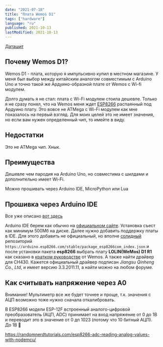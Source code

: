 ```yaml
---
date: "2021-07-18"
title: "Плата Wemos D1"
tags: ["hardware"]
language: "ru"
published: 2021-10-13
lastModified: 2021-10-13
---
```


[Даташит](https://docs.ai-thinker.com/_media/esp8266/docs/esp-12f_product_specification_en.pdf)


## Почему Wemos D1?

Wemos D1 - плата, которую я импульсивно купил в местном магазине. У меня был выбор между китайским аналогом совместимым с Arduino Uno и точно такой же Ардуино-образной плате от Wemos с Wi-fi модулем.

Долго думать я не стал: плата с Wi-Fi модулем стоила дешевле. Только я не сразу понял, что на Wemos меня ждет [ESP8266](https://en.wikipedia.org/wiki/ESP8266) распаянный под Ардуино плату. Это вовсе не ATMega с Wi-Fi модулем как мне показалось на первый взгляд. Для моих целей это не имеет значения, но если вам нужен определенный чип, то имейте в виду.

## Недостатки

Это не ATMega чип. Хнык.

## Преимущества

Дешевле чем пародия на Arduino Uno, но совместима с шилдами и дополнительно имеет Wi-Fi.

Можно прошивать через Arduino IDE, MicroPython или Lua

## Прошивка через Arduino IDE

Все уже описано [вот здесь](https://arduinomaster.ru/datchiki-arduino/esp8266-wemos-d1-mini-raspinovka/)

Arduino IDE берем как обычно на [официальном сайте](https://www.arduino.cc/en/software). Установка съест как минимум 500Мб на диске.
Далее нужно добавить поддержку платы в IDE. Для этого добавить не официальный, но вполне [солидный](https://github.com/esp8266/Arduino) репозиторий `https://arduino.esp8266.com/stable/package_esp8266com_index.json` и после установки пакета **esp8266** выбрать плату **LOLIN(WeMos) D1 R1** как сказано в [кратком руководстве](https://www.wemos.cc/en/latest/tutorials/d1/get_started_with_arduino_d1.html) от Wemos. А также найти драйвер для CH430. Кажется официальный драйвер подписан *Jiangsu Qinheng Co., Ltd*, и имеет версию 3.3.2011.11, а найти можно на любом форуме.

## Как считывать напряжение через A0

Внимание! Мультиметр все же будет точнее и проще, т.к. значения с АЦП возможно тоже нужно сначала откалибровать.

В ESP8266 модели ESP-12F встроенный аналого-цифровой преобразователь (АЦП, ADC) принимает на вход напряжение от 0 до 1В и переводит это в значение от 0 дп 1023 (потому что 10 битный АЦП). До 1В :facepalm: 

https://randomnerdtutorials.com/esp8266-adc-reading-analog-values-with-nodemcu/